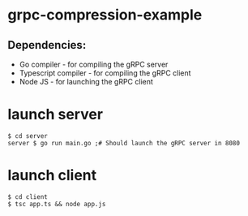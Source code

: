 # grpc-compression-example

## Dependencies:
* Go compiler - for compiling the gRPC server
* Typescript compiler - for compiling the gRPC client
* Node JS - for launching the gRPC client

# launch server
```
$ cd server
server $ go run main.go ;# Should launch the gRPC server in 8080
```

# launch client
```
$ cd client
$ tsc app.ts && node app.js
```
